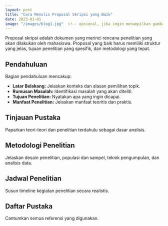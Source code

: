 ```yaml
---
layout: post
title: "Cara Menulis Proposal Skripsi yang Baik"
date: 2023-01-01
image: "/images/blog1.jpg"  <!-- opsional, jika ingin menampilkan gambar -->
---
```


Proposal skripsi adalah dokumen yang merinci rencana penelitian yang akan dilakukan oleh mahasiswa. Proposal yang baik harus memiliki struktur yang jelas, tujuan penelitian yang spesifik, dan metodologi yang tepat.

## Pendahuluan

Bagian pendahuluan mencakup:
- **Latar Belakang:** Jelaskan konteks dan alasan pemilihan topik.
- **Rumusan Masalah:** Identifikasi masalah yang akan diteliti.
- **Tujuan Penelitian:** Nyatakan apa yang ingin dicapai.
- **Manfaat Penelitian:** Jelaskan manfaat teoritis dan praktis.

## Tinjauan Pustaka

Paparkan teori-teori dan penelitian terdahulu sebagai dasar analisis.

## Metodologi Penelitian

Jelaskan desain penelitian, populasi dan sampel, teknik pengumpulan, dan analisis data.

## Jadwal Penelitian

Susun timeline kegiatan penelitian secara realistis.

## Daftar Pustaka

Cantumkan semua referensi yang digunakan.
